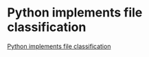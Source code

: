 # Python implements file classification
[Python implements file classification](https://aiwithcloud.com/2022/09/15/python_implements_file_classification/)